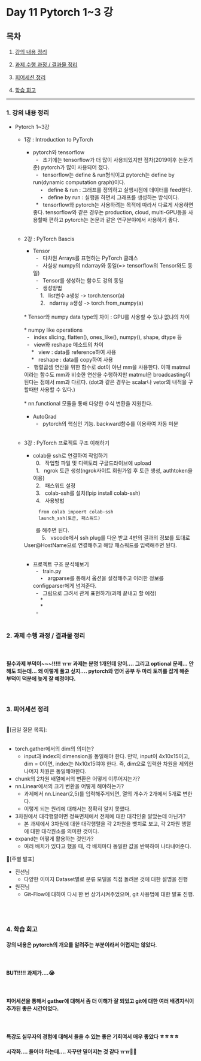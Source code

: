 # Day 11 Pytorch 1~3 강

## 목차 

1. [강의 내용 정리](#1-강의-내용-정리)

2. [과제 수행 과정 / 결과물 정리](#2-과제-수행-과정--결과물-정리)

3. [피어세션 정리](#3-피어세션-정리)

<!--4. [흥미있던 질문들](#4-흥미있던-질문들)-->

4. [학습 회고](#4-학습-회고)



----

### 1. 강의 내용 정리

* Pytorch 1~3강
    * 1강 : Introduction to PyTorch
        * pytorch와 tensorflow<br>
        &nbsp; - &nbsp; 초기에는 tensorflow가 더 많이 사용되었지만 점차(2019이후 논문기준) pytorch가 많이 사용되어 졌다. <br>
        &nbsp; - &nbsp; tensorflow는 define & run형식이고 pytorch는 define by run(dynamic computation graph)이다.<br>
        &nbsp;&nbsp;&nbsp;&nbsp; ‣ &nbsp; define & run : 그래프를 정의하고 실행시점에 데이터를 feed한다.<br>
        &nbsp;&nbsp;&nbsp;&nbsp; ‣ &nbsp; define by run : 실행을 하면서 그래프를 생성하는 방식이다.<br>
        &nbsp; * &nbsp; tensorflow와 pytorch는 사용하려는 목적에 따라서 다르게 사용하면 좋다. tensorflow와 같은 경우는 production, cloud, multi-GPU등을 사용할때 편하고 pytorch는 논문과 같은 연구분야에서 사용하기 좋다.<br>
        
        <br>
    * 2강 : PyTorch Bascis
        * Tensor<br>
        &nbsp; - &nbsp; 다차원 Arrays를 표현하는 PyTorch 클래스 <br> 
        &nbsp; - &nbsp; 사실상 numpy의 ndarray와 동일(=> tensorflow의 Tensor와도 동일) <br> 
        &nbsp; - &nbsp; Tensor를 생성하는 함수도 겅의 동일 <br> 
        &nbsp; - &nbsp; 생성방법 <br> 
        &nbsp;&nbsp;&nbsp;&nbsp; 1. &nbsp; list변수 a생성 -> torch.tensor(a)<br>
        &nbsp;&nbsp;&nbsp;&nbsp; 2. &nbsp; ndarray a생성 -> torch.from_numpy(a)<br>
        <br>
        * Tensor와 numpy data type의 차이 : GPU를 사용할 수 있냐 없냐의 차이<br><br>
        * numpy like operations<br>
        &nbsp; - &nbsp; index slicing, flatten(), ones_like(), numpy(), shape, dtype 등 <br> 
        &nbsp; - &nbsp; view와 reshape 메소드의 차이 <br> 
        &nbsp;&nbsp;&nbsp;&nbsp; * &nbsp; view : data를 reference하여 사용 <br>
        &nbsp;&nbsp;&nbsp;&nbsp; * &nbsp; reshape : data를 copy하여 사용 <br>
        &nbsp; - &nbsp; 행렬곱셈 연산을 위한 함수로 dot이 아닌 mm을 사용한다. 이때 matmul이라는 함수도 mm과 비슷한 연산을 수행하지만 matmul은 broadcasting이 된다는 점에서 mm과 다르다. (dot과 같은 경우는 scalar나 vetor의 내적을 구할때만 사용할 수 있다.)<br><br> 
        * nn.functional 모듈을 통해 다양한 수식 변환을 지원한다.<br>
        <br>

        * AutoGrad<br>
        &nbsp; - &nbsp; pytorch의 핵심인 기능. backward함수를 이용하여 자동 미분<br>
        <br>
       
    * 3강 : PyTorch 프로젝트 구조 이해하기
        * colab을 ssh로 연결하여 작업하기<br>
        &nbsp; 0. &nbsp; 작업할 파일 및 디렉토리 구글드라이브에 upload <br> 
        &nbsp; 1. &nbsp; ngrok 토큰 생성(ngrok사이트 회원가입 후 토큰 생성, authtoken을 이용) <br> 
        &nbsp; 2. &nbsp; 패스워드 설정 <br>
        &nbsp; 3. &nbsp; colab-ssh를 설치(!pip install colab-ssh)  <br>
        &nbsp; 4. &nbsp; 사용방법

                from colab impoert colab-ssh
                launch_ssh(토큰, 패스워드)
        &nbsp;&nbsp;&nbsp;&nbsp;&nbsp;&nbsp;&nbsp;&nbsp;를 해주면 된다.<br>
        &nbsp;&nbsp;&nbsp;&nbsp;&nbsp;&nbsp;&nbsp;&nbsp;&nbsp;&nbsp;&nbsp; 5. &nbsp; vscode에서 ssh plug를 다운 받고 4번의 결과의 정보를 토대로 User@HostName으로 연결해주고 해당 패스워드를 입력해주면 된다. <br>
        <br>

        * 프로젝트 구조 분석해보기<br>
        &nbsp; - &nbsp; train.py <br> 
        &nbsp;&nbsp;&nbsp;&nbsp; ‣ &nbsp; argparse를 통해서 옵션을 설정해주고 이러한 정보를 configparser에게 넘겨준다. <br>
        &nbsp; - &nbsp; 그림으로 그려서 관계 표현하기(과제 끝내고 할 예정) <br> 
        &nbsp;&nbsp;&nbsp;&nbsp; * &nbsp;  <br>
        &nbsp;&nbsp;&nbsp;&nbsp; * &nbsp;  <br>
        &nbsp; - &nbsp; <br>
        
        <br> 

    

### 2. 과제 수행 과정 / 결과물 정리
<br>

#### 필수과제 부덕이~~~!!!!! ㅠㅠ 과제는 분명 1개인데 양이.... 그리고 optional 문제... 안해도 되는데... 왜 이렇게 풀고 싶지....  pytorch와 영어 공부 두 마리 토끼를 잡게 해준 부덕이 덕분에 늦게 잘 예정이다. 

<br>

### 3. 피어세션 정리
<br>
📒[금일 질문 목록]:<br><br>

* torch.gather에서의 dim의 의미는?
    * input과 index의 dimension을 동일해야 한다. 만약, input이 4x10x15이고, dim = 0이면, index는 Nx10x15여야 한다. 즉, dim으로 입력한 차원을 제외한 나머지 차원은 동일해야한다.
* chunk의 2차원 배열에서의 변환은 어떻게 이루어지는가?
* nn.Linear에서의 크기 변환을 어떻게 해야하는가?
    * 과제에서 nn.Linear(2,5)를 입력해주게되면, 열의 개수가 2개에서 5개로 변한다.
    * 이렇게 되는 원리에 대해서는 정확히 알지 못했다.
* 3차원에서 대각행렬이면 정육면체에서 전체에 대한 대각인줄 알았는데 아닌가?
    * 본 과제에서 3차원에 대한 대각행렬을 각 2차원을 뱃치로 보고, 각 2차원 행렬에 대한 대각원소를 의미한 것이다.
* expand는 어떻게 활용하는 것인가?
    * 여러 배치가 있다고 했을 때, 각 배치마다 동일한 값을 반복하여 나타내어준다.


📎[주별 발표]

* 진선님
    * 다양한 이미지 Dataset별로 분류 모델을 직접 돌려본 것에 대한 설명을 진행
* 원진님
    * Git-Flow에 대하여 다시 한 번 상기시켜주었으며, git 사용법에 대한 발표 진행.



<br><br>

### 4. 학습 회고

#### 강의 내용은 pytorch의 개요를 알려주는 부분이라서 어렵지는 않았다.

<br>

#### BUT!!!!! 과제가....😭
<br>

#### 피어세션을 통해서 gather에 대해서 좀 더 이해가 잘 되었고 git에 대한 여러 배경지식이 추가된 좋은 시간이었다. 

<br>

#### 특강도 실무자의 경험에 대해서 들을 수 있는 좋은 기회여서 매우 좋았다 ㅎㅎㅎㅎ

#### 시각화.... 들어야 하는데.... 자꾸만 밀어지는 것 같다 ㅠㅠ😵‍💫
